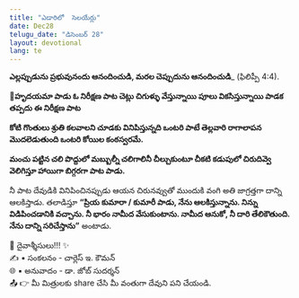```yaml
---
title: "ఎడారిలో  సెలయేర్లు"
date: Dec28
telugu_date: "డిసెంబర్ 28"
layout: devotional
lang: te
---
```


**ఎల్లప్పుడును ప్రభువునందు ఆనందించుడి, మరల చెప్పుదును ఆనందించుడి**_ (ఫిలిప్పీ 4:4). 

**📖హృదయమా పాడు ఓ నిరీక్షణ పాట చెట్లు చిగుళ్ళు వేస్తున్నాయి పూలు వికసిస్తున్నాయి పాడక తప్పదు ఈ నిరీక్షణ పాట**

**కోటి గొంతులు శ్రుతి కలవాలని చూడకు వినిపిస్తున్నది ఒంటరి పాటే తెల్లవారి రాగాలాపన మొదలెడుతుంది ఒంటరి కోయిల కంఠస్వరమే.**

**మంచు పట్టిన చలి పొద్దులో మబ్బుల్నీ చలిగాలినీ చీల్చుకుంటూ చీకటి కడుపులో చిరుదివ్వె వెలిగిస్తూ హాయిగా బిగ్గరగా పాట పాడు.**

నీ పాట దేవుడికి వినిపించినప్పుడు ఆయన చిరునవ్వుతో ముందుకి వంగి అతి జాగ్రత్తగా దాన్ని ఆలకిస్తాడు. తలాడిస్తూ **“ప్రియ కుమారా / కుమారీ పాడు, నేను ఆలకిస్తున్నాను. నిన్ను విడిపించడానికి వచ్చాను. నీ భారం నామీద వేసుకుంటాను. నామీద ఆనుకో, నీ దారి తేలికౌతుంది. నేను దాన్ని సరిచేస్తాను”** అంటాడు.

<div class="blessing">🙏 <span class="bless-text">దైవాశ్శీసులు!!!</span> ✨</div>

<div class="credit">✍️ <span class="credit-text">▪ సంకలనం - చార్లెస్ ఇ. కౌమన్</span></div>
<div class="credit">🌐 <span class="credit-text">▪ అనువాదం - డా. జోబ్ సుదర్శన్</span></div>


<div class="share">📤 👉 <span class="share-text">మీ మిత్రులకు share చేసి మీ వంతుగా దేవుని పని చేయండి.</span></div>
